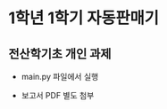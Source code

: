 1학년 1학기 자동판매기
====================

전산학기초 개인 과제
------------------

- main.py 파일에서 실행

- 보고서 PDF 별도 첨부
